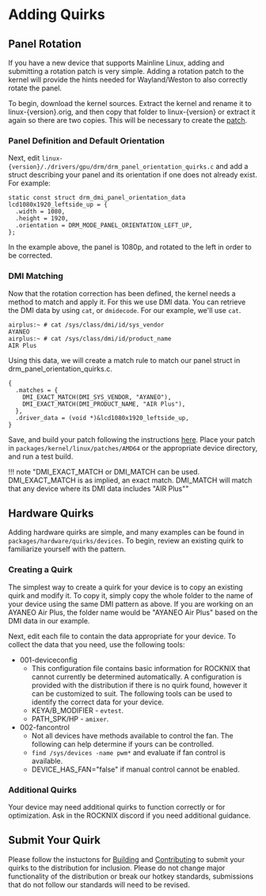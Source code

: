 # Adding Quirks

## Panel Rotation

If you have a new device that supports Mainline Linux, adding and submitting a rotation patch is very simple. Adding a rotation patch to the kernel will provide the hints needed for Wayland/Weston to also correctly rotate the panel.

To begin, download the kernel sources.  Extract the kernel and rename it to linux-{version}.orig, and then copy that folder to linux-{version} or extract it again so there are two copies.  This will be necessary to create the [patch](modify.md#creating-a-patch-for-a-package-using-git).

### Panel Definition and Default Orientation

Next, edit `linux-{version}/./drivers/gpu/drm/drm_panel_orientation_quirks.c` and add a struct describing your panel and its orientation if one does not already exist.  For example:

```
static const struct drm_dmi_panel_orientation_data lcd1080x1920_leftside_up = {
  .width = 1080,
  .height = 1920,
  .orientation = DRM_MODE_PANEL_ORIENTATION_LEFT_UP,
};
```

In the example above, the panel is 1080p, and rotated to the left in order to be corrected.

### DMI Matching

Now that the rotation correction has been defined, the kernel needs a method to match and apply it.  For this we use DMI data.  You can retrieve the DMI data by using `cat`, or `dmidecode`.  For our example, we'll use `cat`.

```
airplus:~ # cat /sys/class/dmi/id/sys_vendor
AYANEO
airplus:~ # cat /sys/class/dmi/id/product_name
AIR Plus
```

Using this data, we will create a match rule to match our panel struct in drm_panel_orientation_quirks.c.

```
{
  .matches = {
    DMI_EXACT_MATCH(DMI_SYS_VENDOR, "AYANEO"),
    DMI_EXACT_MATCH(DMI_PRODUCT_NAME, "AIR Plus"),
  },
  .driver_data = (void *)&lcd1080x1920_leftside_up,
}
```

Save, and build your patch following the instructions [here](modify.md). Place your patch in `packages/kernel/linux/patches/AMD64` or the appropriate device directory, and run a test build.

!!! note "DMI_EXACT_MATCH or DMI_MATCH can be used.  DMI_EXACT_MATCH is as implied, an exact match.  DMI_MATCH will match that any device where its DMI data includes "AIR Plus""

## Hardware Quirks

Adding hardware quirks are simple, and many examples can be found in `packages/hardware/quirks/devices`.  To begin, review an existing quirk to familiarize yourself with the pattern.

### Creating a Quirk
The simplest way to create a quirk for your device is to copy an existing quirk and modify it.  To copy it, simply copy the whole folder to the name of your device using the same DMI pattern as above.  If you are working on an AYANEO Air Plus, the folder name would be "AYANEO Air Plus" based on the DMI data in our example.

Next, edit each file to contain the data appropriate for your device.  To collect the data that you need, use the following tools:

- 001-deviceconfig
    - This configuration file contains basic information for ROCKNIX that cannot currently be determined automatically.  A configuration is provided with the distribution if there is no quirk found, however it can be customized to suit.  The following tools can be used to identify the correct data for your device.
    - KEYA/B_MODIFIER - `evtest`.
    - PATH_SPK/HP - `amixer`.
- 002-fancontrol
    - Not all devices have methods available to control the fan.  The following can help determine if yours can be controlled.
    - `find /sys/devices -name pwm*` and evaluate if fan control is available.
    - DEVICE_HAS_FAN="false" if manual control cannot be enabled.

### Additional Quirks

Your device may need additional quirks to function correctly or for optimization. Ask in the ROCKNIX discord if you need additional guidance.

## Submit Your Quirk

Please follow the instuctons for [Building](build.md) and [Contributing](index.md) to submit your quirks to the distribution for inclusion.  Please do not change major functionality of the distribution or break our hotkey standards, submissions that do not follow our standards will need to be revised.

